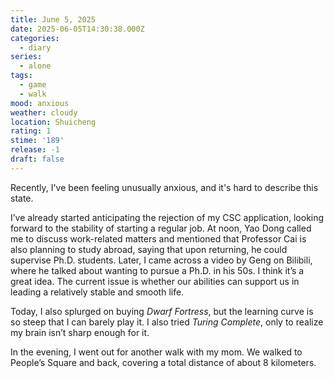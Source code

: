 ```yaml
---
title: June 5, 2025
date: 2025-06-05T14:30:38.000Z
categories:
  - diary
series:
  - alone
tags:
  - game
  - walk
mood: anxious
weather: cloudy
location: Shuicheng
rating: 1
stime: '189'
release: -1
draft: false
---
```


Recently, I've been feeling unusually anxious, and it's hard to describe this state.

I’ve already started anticipating the rejection of my CSC application, looking forward to the stability of starting a regular job. At noon, Yao Dong called me to discuss work-related matters and mentioned that Professor Cai is also planning to study abroad, saying that upon returning, he could supervise Ph.D. students. Later, I came across a video by Geng on Bilibili, where he talked about wanting to pursue a Ph.D. in his 50s. I think it’s a great idea. The current issue is whether our abilities can support us in leading a relatively stable and smooth life.

Today, I also splurged on buying *Dwarf Fortress*, but the learning curve is so steep that I can barely play it. I also tried *Turing Complete*, only to realize my brain isn’t sharp enough for it.

In the evening, I went out for another walk with my mom. We walked to People’s Square and back, covering a total distance of about 8 kilometers. 